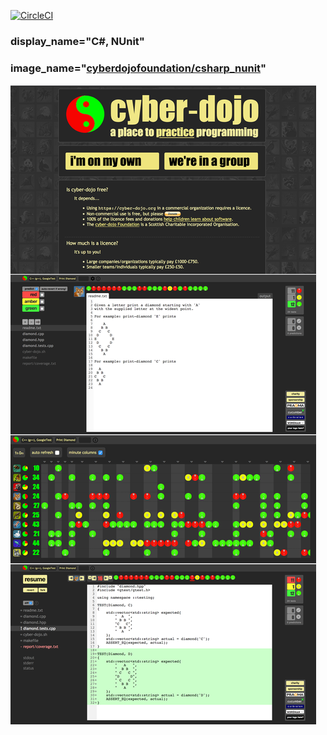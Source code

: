 [![CircleCI](https://circleci.com/gh/cyber-dojo-start-points/csharp-nunit.svg?style=svg)](https://circleci.com/gh/cyber-dojo-start-points/csharp-nunit)

### display_name="C#, NUnit"
### image_name="[cyberdojofoundation/csharp_nunit](https://hub.docker.com/repository/docker/cyberdojofoundation/csharp_nunit)"

![cyber-dojo.org home page](https://github.com/cyber-dojo/cyber-dojo/blob/master/shared/home_page_snapshot.png)
